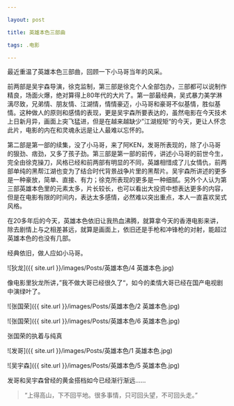 ```yaml
---

layout: post

title: 英雄本色三部曲

tags: .电影

---
```




最近重温了英雄本色三部曲，回顾一下小马哥当年的风采。



前两部是吴宇森导演，徐克监制，第三部是徐克个人全部包办，三部都可以说制作精良，场面火爆，绝对算得上80年代的大片了。第一部最经典，吴式暴力美学淋漓尽致，兄弟情、朋友情、江湖情，情情豪迈，小马哥和豪哥不似基情，胜似基情。这种做人的原则和感情的表现，更是吴宇森所要表达的，虽然电影在今天技术上日新月异，画面上突飞猛进，但是在越来越缺少”江湖规矩“的今天，更让人怀念此片，电影的内在和灵魂永远是让人最难以忘怀的。



第二部是第一部的续集，没了小马哥，来了阿KEN，发哥所表现的，除了小马哥的狠劲、痞劲，又多了孩子劲。第三部是第一部的前传，讲述小马哥的前世今生，完全由徐克操刀，风格已经和前两部有明显的不同，英雄相惜成了儿女情仇，前两部单纯的黑帮江湖也变为了结合时代背景战争片里的黑帮片。吴宇森所讲述的更多是一种豪放，简单、直接、有力；徐克所表现的更多是一种细腻。另外个人认为第三部英雄本色里的元素太多，片长较长，也可以看出大投资中想表达更多的内容，但是在电影有限的时间内，表达太多感情，必然难以突出重点，本人一直喜欢吴式风格。



在20多年后的今天，英雄本色依旧让我热血沸腾，就算拿今天的香港电影来讲，除去剧情上与之相差甚远，就算是画面上，依旧还是手枪和冲锋枪的对射，能超过英雄本色的也没有几部。



经典依旧，做人应如小马哥。



![狄龙]({{ site.url }}/images/Posts/英雄本色/4 英雄本色.jpg)

像电影里狄龙所讲，”我不做大哥已经很久了“，如今的柔情大哥已经在国产电视剧中演绿叶了。



![张国荣]({{ site.url }}/images/Posts/英雄本色/2 英雄本色.jpg)

![张国荣]({{ site.url }}/images/Posts/英雄本色/6 英雄本色.jpg)

张国荣的执着与纯真



![发哥]({{ site.url }}/images/Posts/英雄本色/1 英雄本色.jpg)

![吴宇森]({{ site.url }}/images/Posts/英雄本色/5 英雄本色.jpg)

发哥和吴宇森曾经的黄金搭档如今已经渐行渐远……



>“上得高山，下不回平地。很多事情，只可回头望，不可回头走。”

